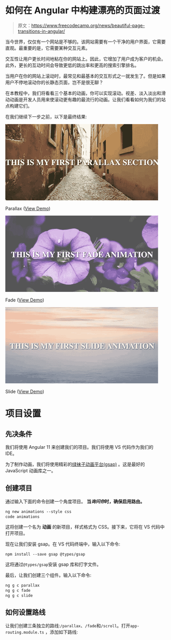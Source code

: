 # 如何在 Angular 中构建漂亮的页面过渡

> 原文：<https://www.freecodecamp.org/news/beautiful-page-transitions-in-angular/>

当今世界，仅仅有一个网站是不够的。该网站需要有一个干净的用户界面，它需要直观。最重要的是，它需要某种交互元素。

交互性让用户更长时间地粘在你的网站上。因此，它增加了用户成为客户的机会。此外，更长的互动时间会导致更低的跳出率和更高的搜索引擎排名。

当用户在你的网站上滚动时，最常见和最基本的交互形式之一就发生了。但是如果用户不停地滚动你的长静态页面，岂不是很无聊？

在本教程中，我们将看看三个基本的动画，你可以实现滚动。视差、淡入淡出和滑动动画是开发人员用来使滚动更有趣的最流行的动画。让我们看看如何为我们的站点构建它们。

在我们继续下一步之前，以下是最终结果:

![Parallax animation](img/fb8fb26a643072b9c1d29759ae6b60f3.png)

Parallax ([View Demo](https://animations-demo-ffcb4.web.app/parallax))

![Fade animation](img/be56a6490268865d7d6b4ce39a0eaabe.png)

Fade ([View Demo](https://animations-demo-ffcb4.web.app/fade))

![Slide animation](img/bf02082d605ba0e20149e11900c55d9a.png)

Slide ([View Demo](https://animations-demo-ffcb4.web.app/slide))

# 项目设置

## 先决条件

我们将使用 Angular 11 来创建我们的项目。我们将使用 VS 代码作为我们的 IDE。

为了制作动画，我们将使用精彩的[绿袜子动画平台(gsap)](https://greensock.com/gsap/) 。这是最好的 JavaScript 动画库之一。

## 创建项目

通过输入下面的命令创建一个角度项目。 **当*询问你*时，确保启用路由。**

```
ng new animations --style css
code animations 
```

这将创建一个名为 **动画** 的新项目，样式格式为 CSS。接下来，它将在 VS 代码中打开项目。

现在让我们安装 gsap。在 VS 代码终端中，输入以下命令:

```
npm install --save gsap @types/gsap 
```

这将通过`@types/gsap`安装 gsap 库和打字文件。

最后，让我们创建三个组件。输入以下命令:

```
ng g c parallax
ng g c fade
ng g c slide 
```

## 如何设置路线

让我们创建三条独立的路线:`/parallax`、`/fade`和`/scroll`。打开`app-routing.module.ts` ，添加如下路线: